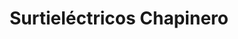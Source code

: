 ---
title: "Surtieléctricos Chapinero"
url: /bogota-d-c/surtielectricos-chapinero/
shop: lámparas
---
